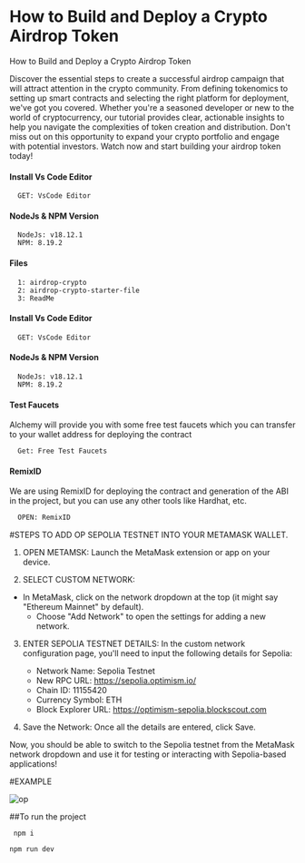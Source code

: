 # How to Build and Deploy a Crypto Airdrop Token

How to Build and Deploy a Crypto Airdrop Token

Discover the essential steps to create a successful airdrop campaign that will attract attention in the crypto community. From defining tokenomics to setting up smart contracts and selecting the right platform for deployment, we've got you covered. Whether you're a seasoned developer or new to the world of cryptocurrency, our tutorial provides clear, actionable insights to help you navigate the complexities of token creation and distribution. Don't miss out on this opportunity to expand your crypto portfolio and engage with potential investors. Watch now and start building your airdrop token today!


#### Install Vs Code Editor

```https://code.visualstudio.com/download
  GET: VsCode Editor
```

#### NodeJs & NPM Version

```https://nodejs.org/en/download
  NodeJs: v18.12.1
  NPM: 8.19.2
```


#### Files

```#
  1: airdrop-crypto
  2: airdrop-crypto-starter-file
  3: ReadMe
```

#### Install Vs Code Editor

```https://code.visualstudio.com/download
  GET: VsCode Editor
```

#### NodeJs & NPM Version

```https://nodejs.org/en/download
  NodeJs: v18.12.1
  NPM: 8.19.2
```

#### Test Faucets

Alchemy will provide you with some free test faucets which you can transfer to your wallet address for deploying the contract

```https://www.alchemy.com/faucets
  Get: Free Test Faucets
```

#### RemixID

We are using RemixID for deploying the contract and generation of the ABI in the project, but you can use any other tools like Hardhat, etc.

```https://remix-project.org
  OPEN: RemixID
```

#STEPS TO ADD OP SEPOLIA TESTNET INTO YOUR METAMASK WALLET.


1. OPEN METAMSK: Launch the MetaMask extension or app on your device.

2. SELECT CUSTOM NETWORK:
- In MetaMask, click on the network dropdown at the top (it might say "Ethereum Mainnet" by default).
   - Choose "Add Network" to open the settings for adding a new network.

3. ENTER SEPOLIA TESTNET DETAILS:
   In the custom network configuration page, you'll need to input the following details for Sepolia:

   - Network Name: Sepolia Testnet
   - New RPC URL: https://sepolia.optimism.io/
   - Chain ID: 11155420
   - Currency Symbol: ETH
   - Block Explorer URL: https://optimism-sepolia.blockscout.com


4. Save the Network: Once all the details are entered, click Save.

Now, you should be able to switch to the Sepolia testnet from the MetaMask network dropdown and use it for testing or interacting with Sepolia-based applications!

#EXAMPLE
 
![op](https://github.com/user-attachments/assets/1b65d286-595b-4fe6-8601-f696a9d50f67)


##To run the project


     npm i

    npm run dev
